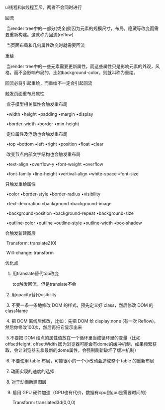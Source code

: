 ui线程和js线程互斥，两者不会同时进行



回流

​	当render tree中的一部分(或全部)因为元素的规模尺寸，布局，隐藏等改变而需要重新构建。这就称为回流(reflow)

​	当页面布局和几何属性改变时就需要回流



重绘

​	当render tree中的一些元素需要更新属性，而这些属性只是影响元素的外观，风格，而不会影响布局的，比如background-color。则就叫称为重绘。



回流必将引起重绘，而重绘不一定会引起回流



触发页面重布局属性

​	盒子模型相关属性会触发重布局

​		•width •height •padding •margin •display 

​		•border-width •border •min-height

​	定位属性及浮动也会触发重布局

​		•top •bottom •left •right •position •float •clear

​	改变节点内部文字结构也会触发重布局

​		•text-align •overflow-y •font-weight •overflow 

​		•font-family •line-height •vertival-align •white-space •font-size



只触发重绘属性

​		•color •border-style •border-radius •visibility

​		 •text-decoration •background •background-image

​		 •background-position •background-repeat •background-size

​		 •outline-color •outline •outline-style •outline-width •box-shadow



会触发新建图层

​	Transform: translateZ(0)

​	Will-change: transform



优化点

 1. 用translate替代top改变

    top触发回流，但是translate不会

    

​	2. 用opacity替代visibility

​	3. 不要一条一条地修改 DOM 的样式，预先定义好 class，然后修改 DOM 的 className

​	4. 把 DOM 离线后修改，比如：先把 DOM 给 display:none (有一次 Reflow)，然后你修改100次，然后再把它显示出来

​	5.不要把 DOM 结点的属性值放在一个循环里当成循环里的变量（比如offsetHeight, offsetWidth 因为浏览器可能会有dome的缓冲机制，如果频繁获取，会让浏览器去拿最新的dome属性，会强制刷新破坏了缓冲机制）

​	6. 不要使用 table 布局，可能很小的一个小改动会造成整个 table 的重新布局

​	7. 动画实现的速度的选择

​	8. 对于动画新建图层

 9. 启用 GPU 硬件加速（GPU也有代价，数据有cpu到gpu是需要时间的）

    Transform: translated3d(0,0,0)

